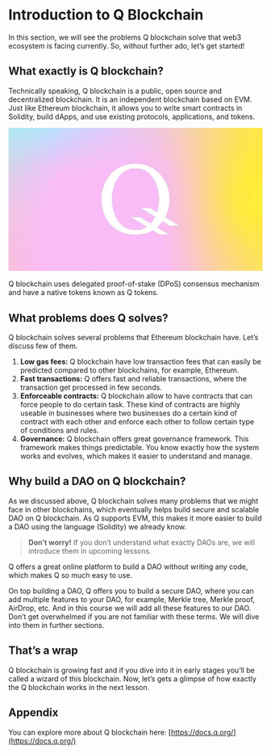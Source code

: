 # Introduction to Q Blockchain

In this section, we will see the problems Q blockchain solve that web3 ecosystem is facing currently. So, without further ado, let’s get started! 

## What exactly is Q blockchain?

Technically speaking, Q blockchain is a public, open source and decentralized blockchain. It is an independent blockchain based on EVM. Just like Ethereum blockchain, it allows you to write smart contracts in Solidity, build dApps, and use existing protocols, applications, and tokens. 

![Frame 3560364 (2).jpg](https://raw.githubusercontent.com/0xmetaschool/Learning-Projects/main/assests_for_all/assests_for_q/q-update/1.%20Getting%20Started%20with%20Q%20Blockchain/2.%20Introduction%20to%20Q%20Blockchain/Frame_3560364_(2).webp)

Q blockchain uses delegated proof-of-stake (DPoS) consensus mechanism and have a native tokens known as Q tokens.

## What problems does Q solves?

Q blockchain solves several problems that Ethereum blockchain have. Let’s discuss few of them.

1. **Low gas fees:** Q blockchain have low transaction fees that can easily be predicted compared to other blockchains, for example, Ethereum.
2. **Fast transactions:** Q offers fast and reliable transactions, where the transaction get processed in few seconds. 
3. **Enforceable contracts:** Q blockchain allow to have contracts that can force people to do certain task. These kind of contracts are highly useable in businesses where two businesses do a certain kind of contract with each other and enforce each other to follow certain type of conditions and rules.
4. **Governance:** Q blockchain offers great governance framework. This framework makes things predictable. You know exactly how the system works and evolves, which makes it easier to understand and manage.

## Why build a DAO on Q blockchain?

As we discussed above, Q blockchain solves many problems that we might face in other blockchains, which eventually helps build secure and scalable DAO on Q blockchain. As Q supports EVM, this makes it more easier to build a DAO using the language (Solidity) we already know.

> **Don’t worry!** If you don’t understand what exactly DAOs are, we will introduce them in upcoming lessons.
> 

Q offers a great online platform to build a DAO without writing any code, which makes Q so much easy to use.

On top building a DAO, Q offers you to build a secure DAO, where you can add multiple features to your DAO, for example, Merkle tree, Merkle proof, AirDrop, etc. And in this course we will add all these features to our DAO. Don’t get overwhelmed if you are not familiar with these terms. We will dive into them in further sections. 

## That’s a wrap

Q blockchain is growing fast and if you dive into it in early stages you’ll be called a wizard of this blockchain. Now, let’s gets a glimpse of how exactly the Q blockchain works in the next lesson.

## Appendix

You can explore more about Q blockchain here: [https://docs.q.org/](https://docs.q.org/)